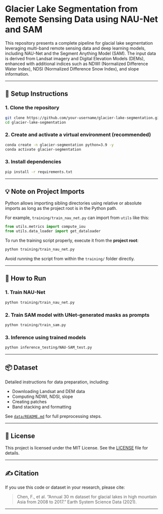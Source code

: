 # Glacier Lake Segmentation from Remote Sensing Data using NAU-Net and SAM

This repository presents a complete pipeline for glacial lake segmentation leveraging multi-band remote sensing data and deep learning models, including NAU-Net and the Segment Anything Model (SAM). The input data is derived from Landsat imagery and Digital Elevation Models (DEMs), enhanced with additional indices such as NDWI (Normalized Difference Water Index), NDSI (Normalized Difference Snow Index), and slope information.

---

## 🔧 Setup Instructions

### 1. Clone the repository

```bash
git clone https://github.com/your-username/glacier-lake-segmentation.git
cd glacier-lake-segmentation
````

### 2. Create and activate a virtual environment (recommended)

```bash
conda create -n glacier-segmentation python=3.9 -y
conda activate glacier-segmentation

```

### 3. Install dependencies

```bash
pip install -r requirements.txt
```

---

## 💡 Note on Project Imports

Python allows importing sibling directories using relative or absolute imports as long as the project root is in the Python path.

For example, `training/train_nau_net.py` can import from `utils` like this:

```python
from utils.metrics import compute_iou
from utils.data_loader import get_dataloader
```

To run the training script properly, execute it from the **project root**:

```bash
python training/train_nau_net.py
```

Avoid running the script from within the `training/` folder directly.

---

## 🚀 How to Run

### 1. Train NAU-Net

```bash
python training/train_nau_net.py
```

### 2. Train SAM model with UNet-generated masks as prompts

```bash
python training/train_sam.py
```

### 3. Inference using trained models

```bash
python inference_testing/NAU-SAM_test.py
```

---

## 📦 Dataset

Detailed instructions for data preparation, including:

* Downloading Landsat and DEM data
* Computing NDWI, NDSI, slope
* Creating patches
* Band stacking and formatting

See [`data/README.md`](data/README.md) for full preprocessing steps.

---

## 📄 License

This project is licensed under the MIT License. See the [LICENSE](LICENSE) file for details.

---

## ✍️ Citation

If you use this code or dataset in your research, please cite:

> Chen, F., et al. “Annual 30 m dataset for glacial lakes in high mountain Asia from 2008 to 2017.” Earth System Science Data (2021).

---
